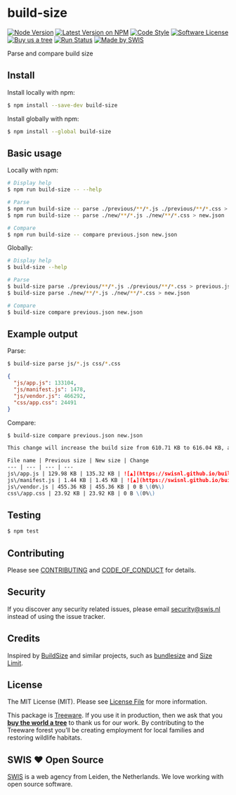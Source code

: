 # build-size

[![Node Version](https://img.shields.io/node/v/build-size.svg?style=flat-square)](https://www.npmjs.com/package/build-size)
[![Latest Version on NPM](https://img.shields.io/npm/v/build-size.svg?style=flat-square)](https://www.npmjs.com/package/build-size)
[![Code Style](https://img.shields.io/badge/code%20style-standard-brightgreen.svg?style=flat-square)](http://standardjs.com)
[![Software License](https://img.shields.io/github/license/swisnl/build-size.svg?style=flat-square)](LICENSE)
[![Buy us a tree](https://img.shields.io/badge/Treeware-%F0%9F%8C%B3-lightgreen.svg?style=flat-square)](https://plant.treeware.earth/swisnl/build-size)
[![Run Status](https://img.shields.io/travis/com/swisnl/build-size/master.svg?style=flat-square)](https://travis-ci.com/swisnl/build-size)
[![Made by SWIS](https://img.shields.io/badge/%F0%9F%9A%80-made%20by%20SWIS-%23D9021B.svg?style=flat-square)](https://www.swis.nl)

Parse and compare build size

## Install

Install locally with npm:
```bash
$ npm install --save-dev build-size
```

Install globally with npm:
```bash
$ npm install --global build-size
```

## Basic usage

Locally with npm:
```bash
# Display help
$ npm run build-size -- --help

# Parse
$ npm run build-size -- parse ./previous/**/*.js ./previous/**/*.css > previous.json
$ npm run build-size -- parse ./new/**/*.js ./new/**/*.css > new.json

# Compare
$ npm run build-size -- compare previous.json new.json
```

Globally:
```bash
# Display help
$ build-size --help

# Parse
$ build-size parse ./previous/**/*.js ./previous/**/*.css > previous.json
$ build-size parse ./new/**/*.js ./new/**/*.css > new.json

# Compare
$ build-size compare previous.json new.json
```

## Example output

Parse:
```bash
$ build-size parse js/*.js css/*.css
```

```json
{
  "js/app.js": 133104,
  "js/manifest.js": 1478,
  "js/vendor.js": 466292,
  "css/app.css": 24491
}
```

Compare:
```bash
$ build-size compare previous.json new.json
```

```markdown
This change will increase the build size from 610.71 KB to 616.04 KB, an increase of 5.33 KB \(1%\)

File name | Previous size | New size | Change
--- | --- | --- | ---
js\/app.js | 129.98 KB | 135.32 KB | ![▲](https://swisnl.github.io/build-size/images/increase.svg "Increase") 5.33 KB \(4%\)
js\/manifest.js | 1.44 KB | 1.45 KB | ![▲](https://swisnl.github.io/build-size/images/increase.svg "Increase") 2 B \(0%\)
js\/vendor.js | 455.36 KB | 455.36 KB | 0 B \(0%\)
css\/app.css | 23.92 KB | 23.92 KB | 0 B \(0%\)
```


## Testing

``` bash
$ npm test
```


## Contributing

Please see [CONTRIBUTING](CONTRIBUTING.md) and [CODE_OF_CONDUCT](CODE_OF_CONDUCT.md) for details.


## Security

If you discover any security related issues, please email security@swis.nl instead of using the issue tracker.


## Credits

Inspired by [BuildSize](https://github.com/Daniel15/BuildSize) and similar projects, such as [bundlesize](https://github.com/siddharthkp/bundlesize) and [Size Limit](https://github.com/ai/size-limit).


## License

The MIT License (MIT). Please see [License File](LICENSE) for more information.

This package is [Treeware](https://treeware.earth). If you use it in production, then we ask that you [**buy the world a tree**](https://plant.treeware.earth/swisnl/build-size) to thank us for our work. By contributing to the Treeware forest you’ll be creating employment for local families and restoring wildlife habitats.


## SWIS :heart: Open Source

[SWIS](https://www.swis.nl) is a web agency from Leiden, the Netherlands. We love working with open source software.
